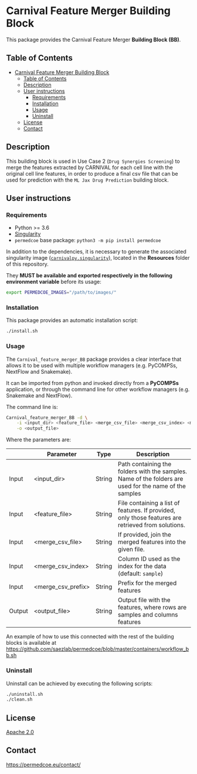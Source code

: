 # Carnival Feature Merger Building Block

This package provides the Carnival Feature Merger **Building Block (BB)**.

## Table of Contents

- [Carnival Feature Merger Building Block](#carnival-feature-merger-building-block)
  - [Table of Contents](#table-of-contents)
  - [Description](#description)
  - [User instructions](#user-instructions)
    - [Requirements](#requirements)
    - [Installation](#installation)
    - [Usage](#usage)
    - [Uninstall](#uninstall)
  - [License](#license)
  - [Contact](#contact)

## Description

This building block is used in Use Case 2 (`Drug Synergies Screening`) to merge the features extracted by CARNIVAL for each cell line with the original cell line features, in order to produce a final csv file that can be used for prediction with the `ML Jax Drug Prediction` building block. 

## User instructions

### Requirements

- Python >= 3.6
- [Singularity](https://singularity.lbl.gov/docs-installation)
- `permedcoe` base package: `python3 -m pip install permedcoe`

In addition to the dependencies, it is necessary to generate the associated
singularity image ([`carnivalpy.singularity`](../Resources/images/carnivalpy.singularity)),
located in the **Resources** folder of this repository.

They **MUST be available and exported respectively in the following environment variable**
before its usage:

```bash
export PERMEDCOE_IMAGES="/path/to/images/"
```

### Installation

This package provides an automatic installation script:

```bash
./install.sh
```

### Usage

The `Carnival_feature_merger_BB` package provides a clear interface that allows
it to be used with multiple workflow managers (e.g. PyCOMPSs, NextFlow and
Snakemake).

It can be imported from python and invoked directly from a **PyCOMPSs**
application, or through the command line for other workflow managers
(e.g. Snakemake and NextFlow).

The command line is:

```bash
Carnival_feature_merger_BB -d \
    -i <input_dir> <feature_file> <merge_csv_file> <merge_csv_index> <merge_csv_prefix> \
    -o <output_file>
```

Where the parameters are:

|        | Parameter           | Type      | Description                                                                                             |
|--------|---------------------|-----------|---------------------------------------------------------------------------------------------------------|
| Input  | \<input_dir>        | String    | Path containing the folders with the samples. Name of the folders are used for the name of the samples  |
| Input  | \<feature_file>     | String    | File containing a list of features. If provided, only those features are retrieved from solutions.      |
| Input  | \<merge_csv_file>   | String    | If provided, join the merged features into the given file.                                              |
| Input  | \<merge_csv_index>  | String    | Column ID used as the index for the data (default: `sample`)                                            |
| Input  | \<merge_csv_prefix> | String    | Prefix for the merged features                                                                          |
| Output | \<output_file>      | String    | Output file with the features, where rows are samples and columns features                              |

An example of how to use this connected with the rest of the building blocks is available at https://github.com/saezlab/permedcoe/blob/master/containers/workflow_bb.sh

### Uninstall

Uninstall can be achieved by executing the following scripts:

```bash
./uninstall.sh
./clean.sh
```

## License

[Apache 2.0](https://www.apache.org/licenses/LICENSE-2.0)

## Contact

<https://permedcoe.eu/contact/>
